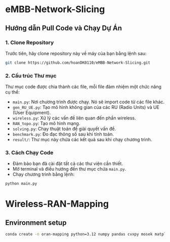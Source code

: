# eMBB-Network-Slicing
## Hướng dẫn Pull Code và Chạy Dự Án

### 1. Clone Repository

Trước tiên, hãy clone repository này về máy của bạn bằng lệnh sau:

```bash
git clone https://github.com/hoanDK0110/eMBB-Network-Slicing.git
```

### 2. Cấu trúc Thư mục

Thư mục code được chia thành các file, mỗi file đảm nhiệm một chức năng cụ thể:

- `main.py`: Nơi chương trình được chạy. Nó sẽ import code từ các file khác.
- `gen_RU_UE.py`: Tạo mô hình không gian của các RU (Radio Units) và UE (User Equipment).
- `wireless.py`: Xử lý các vấn đề liên quan đến phần wireless.
- `RAN_topo.py`: Tạo mô hình mạng.
- `solving.py`: Chạy thuật toán để giải quyết vấn đề.
- `benchmark.py`: Đo đạc thông số sau khi tính toán.
- `result/`: Thư mục này chứa các kết quả sau khi chạy chương trình.

### 3. Cách Chạy Code

- Đảm bảo bạn đã cài đặt tất cả các thư viện cần thiết.
- Mở terminal và điều hướng đến thư mục chứa `main.py`.
- Chạy chương trình bằng lệnh:

```bash
python main.py
```

# Wireless-RAN-Mapping

## Environment setup

```bash
conda create -n oran-mapping python=3.12 numpy pandas cvxpy mosek matplotlib networkx scipy -c conda-forge -c mosek -y
```

